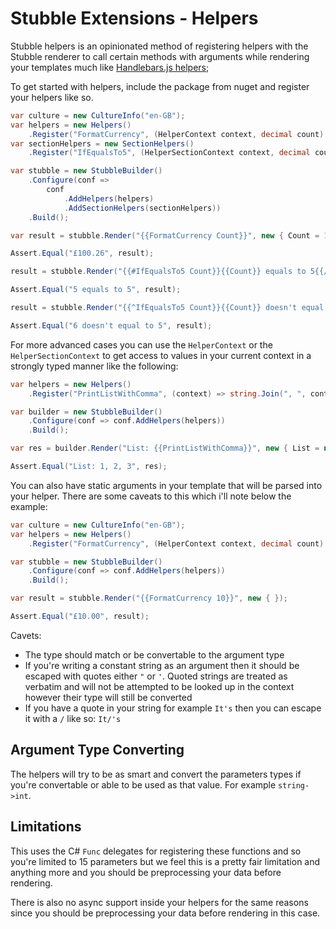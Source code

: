 # Stubble Extensions - Helpers

Stubble helpers is an opinionated method of registering helpers with the Stubble renderer to call certain methods with arguments while rendering your templates much like [Handlebars.js helpers](https://handlebarsjs.com/expressions.html);

To get started with helpers, include the package from nuget and register your helpers like so.
```csharp
var culture = new CultureInfo("en-GB");
var helpers = new Helpers()
    .Register("FormatCurrency", (HelperContext context, decimal count) => count.ToString("C", culture));
var sectionHelpers = new SectionHelpers()
    .Register("IfEqualsTo5", (HelperSectionContext context, decimal count) => count == 5);

var stubble = new StubbleBuilder()
    .Configure(conf =>
        conf
            .AddHelpers(helpers)
            .AddSectionHelpers(sectionHelpers))
    .Build();

var result = stubble.Render("{{FormatCurrency Count}}", new { Count = 100.26m });

Assert.Equal("£100.26", result);

result = stubble.Render("{{#IfEqualsTo5 Count}}{{Count}} equals to 5{{/IfEqualsTo5}}", new { Count = 5 });

Assert.Equal("5 equals to 5", result);

result = stubble.Render("{{^IfEqualsTo5 Count}}{{Count}} doesn't equal to 5{{/IfEqualsTo5}}", new { Count = 6 });

Assert.Equal("6 doesn't equal to 5", result);
```

For more advanced cases you can use the `HelperContext` or the `HelperSectionContext` to get access to values in your current context in a strongly typed manner like the following:
```csharp
var helpers = new Helpers()
    .Register("PrintListWithComma", (context) => string.Join(", ", context.Lookup<int[]>("List")));

var builder = new StubbleBuilder()
    .Configure(conf => conf.AddHelpers(helpers))
    .Build();

var res = builder.Render("List: {{PrintListWithComma}}", new { List = new[] { 1, 2, 3 } });

Assert.Equal("List: 1, 2, 3", res);
```

You can also have static arguments in your template that will be parsed into your helper. There are some caveats to this which i'll note below the example:
```csharp
var culture = new CultureInfo("en-GB");
var helpers = new Helpers()
    .Register("FormatCurrency", (HelperContext context, decimal count) => count.ToString("C", culture));

var stubble = new StubbleBuilder()
    .Configure(conf => conf.AddHelpers(helpers))
    .Build();

var result = stubble.Render("{{FormatCurrency 10}}", new { });

Assert.Equal("£10.00", result);
```

Cavets:
- The type should match or be convertable to the argument type
- If you're writing a constant string as an argument then it should be escaped with quotes either `"` or `'`.
Quoted strings are treated as verbatim and will not be attempted to be looked up in the context however their type will still be converted
- If you have a quote in your string for example `It's` then you can escape it with a `/` like so: `It/'s`

## Argument Type Converting
The helpers will try to be as smart and convert the parameters types if you're convertable or able to be used as that value. For example `string->int`.

## Limitations
This uses the C# `Func` delegates for registering these functions and so you're limited to 15 parameters but we feel this is a pretty fair limitation and anything more and you should be preprocessing your data before rendering.

There is also no async support inside your helpers for the same reasons since you should be preprocessing your data before rendering in this case.
